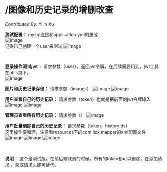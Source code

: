 # **/图像和历史记录的增删改查**

*Contributed By:*  Yilin Xu <br>

**测试配置：** 
mysql连接和application.yml的更改<br>
![image](https://github.com/user-attachments/assets/977b8e3b-49b1-4339-8e4f-b8020a317af9)
<br>
记得自己创建一个user来测试
![image](https://github.com/user-attachments/assets/b56efe54-35a0-42a2-8ab1-71d84f05ffef)

<br>

**登录操作测试jwt：** 
请求参数（user），返回jwt令牌，在后续需要用到，jwt工具在utils包下。<br>
![image](https://github.com/user-attachments/assets/ff3f4c1e-40bb-414d-975c-7ea35155beb9)
<br>

**图片和历史记录存储：**
请求参数（images）
![image](https://github.com/user-attachments/assets/b1b979e9-0649-4b94-beb1-31a4e8cec5b7)
![image](https://github.com/user-attachments/assets/997dab36-0233-44e1-a582-13886a455181)
<br>

**用户查看自己的历史记录：**
请求参数（token）也就是把前面的jwt令牌输入
![image](https://github.com/user-attachments/assets/a5ef5f6c-fc0c-452f-9c93-5444817eb3e7)
![image](https://github.com/user-attachments/assets/8dce7ab8-8ad1-4c74-bf09-f5db1f75b3c1)
<br>

**管理员查看所有历史记录：**
请求参数（）
![image](https://github.com/user-attachments/assets/93709b15-2009-4f9d-a8da-c873b4640ef8)
<br>

**用户批量删除自己的历史记录：**
请求参数（token，historyIds）<br>
这里操作要循环，注意看resources下的com.llxx.mapper的xml配置文件
![image](https://github.com/user-attachments/assets/c89034ac-bce9-44f9-b16a-afe55d05b66a)
![image](https://github.com/user-attachments/assets/511261e8-094f-4d4f-979e-811768d822f5)
![image](https://github.com/user-attachments/assets/9a44b391-e69f-40f2-acba-95dd1ce0394f)

<br><br>
**说明：**
这个是测试版，在前后端联调的时候，所有的token都可以删除，在添加请求 ，获取请求头即可替代。












